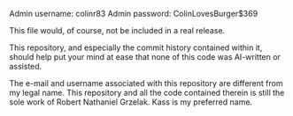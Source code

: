 Admin username: colinr83
Admin password: ColinLovesBurger$369

This file would, of course, not be included in a real release.

This repository, and especially the commit history contained within it, should help put your mind at ease that none of this code was AI-written or assisted.

The e-mail and username associated with this repository are different from my legal name. This repository and all the code contained therein is still the sole work of Robert Nathaniel Grzelak. Kass is my preferred name.
